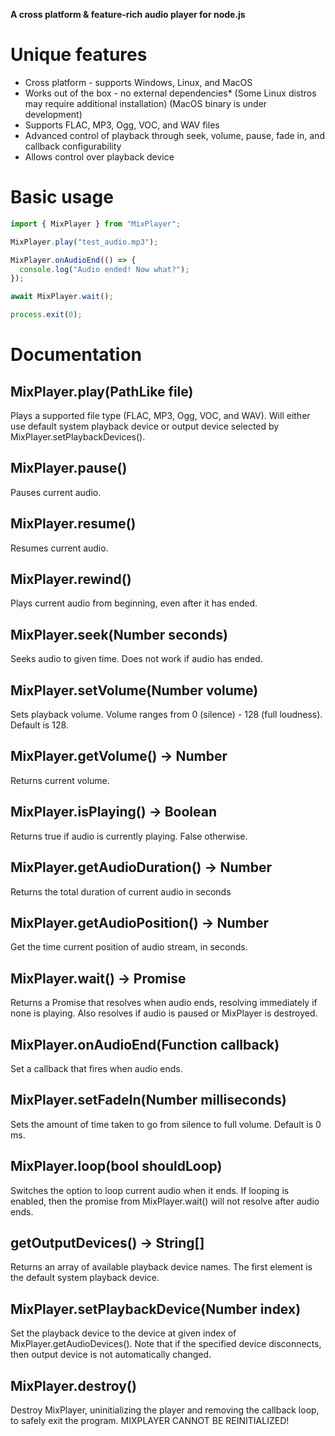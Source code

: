 **A cross platform & feature-rich audio player for node.js**

# Unique features

- Cross platform - supports Windows, Linux, and MacOS
- Works out of the box - no external dependencies\* (Some Linux distros may require additional installation) (MacOS binary is under development)
- Supports FLAC, MP3, Ogg, VOC, and WAV files
- Advanced control of playback through seek, volume, pause, fade in, and callback configurability
- Allows control over playback device

# Basic usage

```javascript
import { MixPlayer } from "MixPlayer";

MixPlayer.play("test_audio.mp3");

MixPlayer.onAudioEnd(() => {
  console.log("Audio ended! Now what?");
});

await MixPlayer.wait();

process.exit(0);
```

# Documentation

## MixPlayer.play(PathLike file)

Plays a supported file type (FLAC, MP3, Ogg, VOC, and WAV). Will either use default system playback device or output device selected by MixPlayer.setPlaybackDevices().

## MixPlayer.pause()

Pauses current audio.

## MixPlayer.resume()

Resumes current audio.

## MixPlayer.rewind()

Plays current audio from beginning, even after it has ended.

## MixPlayer.seek(Number seconds)

Seeks audio to given time. Does not work if audio has ended.

## MixPlayer.setVolume(Number volume)

Sets playback volume. Volume ranges from 0 (silence) - 128 (full loudness). Default is 128.

## MixPlayer.getVolume() -> Number

Returns current volume.

## MixPlayer.isPlaying() -> Boolean

Returns true if audio is currently playing. False otherwise.

## MixPlayer.getAudioDuration() -> Number

Returns the total duration of current audio in seconds

## MixPlayer.getAudioPosition() -> Number

Get the time current position of audio stream, in seconds.

## MixPlayer.wait() -> Promise

Returns a Promise that resolves when audio ends, resolving immediately if none is playing. Also resolves if audio is paused or MixPlayer is destroyed.

## MixPlayer.onAudioEnd(Function callback)

Set a callback that fires when audio ends.

## MixPlayer.setFadeIn(Number milliseconds)

Sets the amount of time taken to go from silence to full volume. Default is 0 ms.

## MixPlayer.loop(bool shouldLoop)

Switches the option to loop current audio when it ends. If looping is enabled, then the promise from MixPlayer.wait() will not resolve after audio ends.

## getOutputDevices() -> String[]

Returns an array of available playback device names. The first element is the default system playback device.

## MixPlayer.setPlaybackDevice(Number index)

Set the playback device to the device at given index of MixPlayer.getAudioDevices(). Note that if the specified device disconnects, then output device is not automatically changed.

## MixPlayer.destroy()

Destroy MixPlayer, uninitializing the player and removing the callback loop, to safely exit the program. MIXPLAYER CANNOT BE REINITIALIZED!
